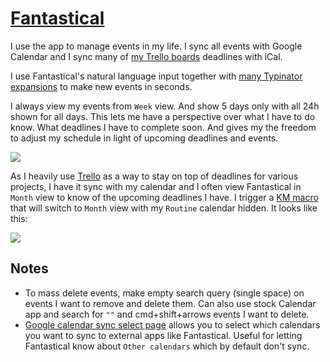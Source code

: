 # [Fantastical](https://flexibits.com/fantastical)
I use the app to manage events in my life. I sync all events with Google Calendar and I sync many of [my Trello boards](../../sharing/my-trello.md) deadlines with iCal.

I use Fantastical's natural language input together with [many Typinator expansions](https://medium.com/@nikitavoloboev/fantastical-natural-input-text-expansions-3ea8cf7ccac3#.pv5937ncr) to make new events in seconds.

I always view my events from `Week` view. And show 5 days only with all 24h shown for all days. This lets me have a perspective over what I have to do know. What deadlines I have to complete soon. And gives my the freedom to adjust my schedule in light of upcoming deadlines and events.

![](https://i.imgur.com/wjZqdnk.png)

As I heavily use [Trello](../../sharing/my-trello.md) as a way to stay on top of deadlines for various projects, I have it sync with my calendar and I often view Fantastical in `Month` view to know of the upcoming deadlines I have. I trigger a [KM macro](keyboard-maestro/km-macros.md) that will switch to `Month` view with my `Routine` calendar hidden. It looks like this:

![](https://i.imgur.com/fw42gez.png)

## Notes
- To mass delete events, make empty search query (single space) on events I want to remove and delete them. Can also use stock Calendar app and search for `""` and cmd+shift+arrows events I want to delete.
- [Google calendar sync select page](https://calendar.google.com/calendar/syncselect) allows you to select which calendars you want to sync to external apps like Fantastical. Useful for letting Fantastical know about `Other calendars` which by default don't sync.